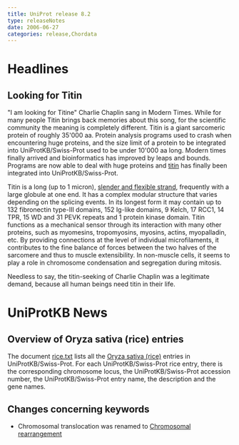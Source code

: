 ```yaml
---
title: UniProt release 8.2
type: releaseNotes
date: 2006-06-27
categories: release,Chordata
---
```


# Headlines

## Looking for Titin

"I am looking for Titine" Charlie Chaplin sang in Modern Times. While for many people Titin brings back memories about this song, for the scientific community the meaning is completely different. Titin is a giant sarcomeric protein of roughly 35'000 aa. Protein analysis programs used to crash when encountering huge proteins, and the size limit of a protein to be integrated into UniProtKB/Swiss-Prot used to be under 10'000 aa long. Modern times finally arrived and bioinformatics has improved by leaps and bounds. Programs are now able to deal with huge proteins and [titin](http://www.uniprot.org/uniprot/Q8WZ42) has finally been integrated into UniProtKB/Swiss-Prot.

Titin is a long (up to 1 micron), [slender and flexible strand](http://www.ks.uiuc.edu/Research/smd_imd/titin/titin-pull-graph.mov), frequently with a large globule at one end. It has a complex modular structure that varies depending on the splicing events. In its longest form it may contain up to 132 fibronectin type-III domains, 152 Ig-like domains, 9 Kelch, 17 RCC1, 14 TPR, 15 WD and 31 PEVK repeats and 1 protein kinase domain. Titin functions as a mechanical sensor through its interaction with many other proteins, such as myomesins, tropomyosins, myosins, actins, myopalladin, etc. By providing connections at the level of individual microfilaments, it contributes to the fine balance of forces between the two halves of the sarcomere and thus to muscle extensibility. In non-muscle cells, it seems to play a role in chromosome condensation and segregation during mitosis.

Needless to say, the titin-seeking of Charlie Chaplin was a legitimate demand, because all human beings need titin in their life.

  

# UniProtKB News

## Overview of Oryza sativa (rice) entries

The document [rice.txt](https://ftp.uniprot.org/pub/databases/uniprot/current_release/knowledgebase/complete/docs/rice) lists all the [Oryza sativa (rice)](http://www.uniprot.org/taxonomy/4530) entries in UniProtKB/Swiss-Prot. For each UniProtKB/Swiss-Prot rice entry, there is the corresponding chromosome locus, the UniProtKB/Swiss-Prot accession number, the UniProtKB/Swiss-Prot entry name, the description and the gene names.

## Changes concerning keywords

-   Chromosomal translocation was renamed to [Chromosomal rearrangement](http://www.uniprot.org/keywords/KW-0160)
